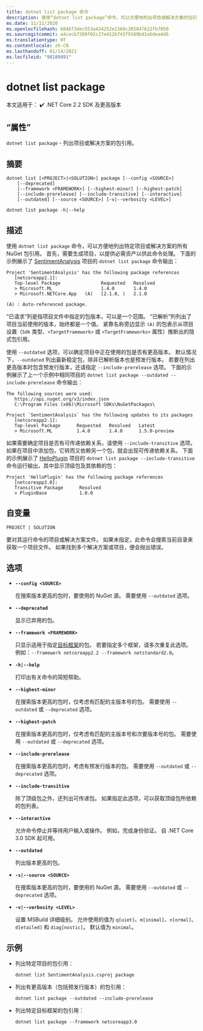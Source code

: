 ```yaml
---
title: dotnet list package 命令
description: 使用“dotnet list package”命令，可以方便地列出项目或解决方案的包引用。
ms.date: 11/11/2020
ms.openlocfilehash: 684b73dec553a424252e1368c265847622fb7850
ms.sourcegitcommit: a4cecb7389f02c27e412b743f9189bd2a6dea4d6
ms.translationtype: HT
ms.contentlocale: zh-CN
ms.lasthandoff: 01/14/2021
ms.locfileid: "98189891"
---
```

# <a name="dotnet-list-package"></a>dotnet list package

本文适用于： ✔️ .NET Core 2.2 SDK 及更高版本

## <a name="name"></a>“属性”

`dotnet list package` - 列出项目或解决方案的包引用。

## <a name="synopsis"></a>摘要

```dotnetcli
dotnet list [<PROJECT>|<SOLUTION>] package [--config <SOURCE>]
    [--deprecated]
    [--framework <FRAMEWORK>] [--highest-minor] [--highest-patch]
    [--include-prerelease] [--include-transitive] [--interactive]
    [--outdated] [--source <SOURCE>] [-v|--verbosity <LEVEL>]

dotnet list package -h|--help
```

## <a name="description"></a>描述

使用 `dotnet list package` 命令，可以方便地列出特定项目或解决方案的所有 NuGet 包引用。 首先，需要生成项目，以提供必需资产以供此命令处理。 下面的示例展示了 [SentimentAnalysis](https://github.com/dotnet/samples/tree/master/machine-learning/tutorials/SentimentAnalysis) 项目的 `dotnet list package` 命令输出：

```output
Project 'SentimentAnalysis' has the following package references
   [netcoreapp2.1]:
   Top-level Package               Requested   Resolved
   > Microsoft.ML                  1.4.0       1.4.0
   > Microsoft.NETCore.App   (A)   [2.1.0, )   2.1.0

(A) : Auto-referenced package.
```

“已请求”列是指项目文件中指定的包版本，可以是一个范围。 “已解析”列列出了项目当前使用的版本，始终都是一个值。 紧靠名称旁边显示 `(A)` 的包表示从项目设置（`Sdk` 类型、`<TargetFramework>` 或 `<TargetFrameworks>` 属性）推断出的隐式包引用。

使用 `--outdated` 选项，可以确定项目中正在使用的包是否有更高版本。 默认情况下，`--outdated` 列出最新稳定包，除非已解析版本也是预发行版本。 若要在列出更高版本时包含预发行版本，还请指定 `--include-prerelease` 选项。 下面的示例展示了上一个示例中相同项目的 `dotnet list package --outdated --include-prerelease` 命令输出：

```output
The following sources were used:
   https://api.nuget.org/v3/index.json
   C:\Program Files (x86)\Microsoft SDKs\NuGetPackages\

Project `SentimentAnalysis` has the following updates to its packages
   [netcoreapp2.1]:
   Top-level Package      Requested   Resolved   Latest
   > Microsoft.ML         1.4.0       1.4.0      1.5.0-preview
```

如果需要确定项目是否有可传递依赖关系，请使用 `--include-transitive` 选项。 如果在项目中添加包，它转而又依赖另一个包，就会出现可传递依赖关系。 下面的示例展示了 [HelloPlugin](https://github.com/dotnet/samples/tree/master/core/extensions/AppWithPlugin/HelloPlugin) 项目的 `dotnet list package --include-transitive` 命令运行输出，其中显示顶级包及其依赖的包：

```output
Project 'HelloPlugin' has the following package references
   [netcoreapp3.0]:
   Transitive Package      Resolved
   > PluginBase            1.0.0
```

## <a name="arguments"></a>自变量

`PROJECT | SOLUTION`

要对其运行命令的项目或解决方案文件。 如果未指定，此命令会搜索当前目录来获取一个项目文件。 如果找到多个解决方案或项目，便会抛出错误。

## <a name="options"></a>选项

- **`--config <SOURCE>`**

  在搜索版本更高的包时，要使用的 NuGet 源。 需要使用 `--outdated` 选项。

- **`--deprecated`**

  显示已弃用的包。

- **`--framework <FRAMEWORK>`**

  只显示适用于指定[目标框架](../../standard/frameworks.md)的包。 若要指定多个框架，请多次重复此选项。 例如：`--framework netcoreapp2.2 --framework netstandard2.0`。

- **`-h|--help`**

  打印出有关命令的简短帮助。

- **`--highest-minor`**

  在搜索版本更高的包时，仅考虑有匹配的主版本号的包。 需要使用 `--outdated` 或 `--deprecated` 选项。

- **`--highest-patch`**

  在搜索版本更高的包时，仅考虑有匹配的主版本号和次要版本号的包。 需要使用 `--outdated` 或 `--deprecated` 选项。

- **`--include-prerelease`**

  在搜索版本更高的包时，考虑有预发行版本的包。 需要使用 `--outdated` 或 `--deprecated` 选项。

- **`--include-transitive`**

  除了顶级包之外，还列出可传递包。 如果指定此选项，可以获取顶级包所依赖的包列表。

- **`--interactive`**

  允许命令停止并等待用户输入或操作。 例如，完成身份验证。 自 .NET Core 3.0 SDK 起可用。

- **`--outdated`**

  列出版本更高的包。

- **`-s|--source <SOURCE>`**

  在搜索版本更高的包时，要使用的 NuGet 源。 需要使用 `--outdated` 或 `--deprecated` 选项。

- **`-v|--verbosity <LEVEL>`**

  设置 MSBuild 详细级别。 允许使用的值为 `q[uiet]`、`m[inimal]`、`n[ormal]`、`d[etailed]` 和 `diag[nostic]`。 默认值为 `minimal`。

## <a name="examples"></a>示例

- 列出特定项目的包引用：

  ```dotnetcli
  dotnet list SentimentAnalysis.csproj package
  ```

- 列出有更高版本（包括预发行版本）的包引用：

  ```dotnetcli
  dotnet list package --outdated --include-prerelease
  ```

- 列出特定目标框架的包引用：

  ```dotnetcli
  dotnet list package --framework netcoreapp3.0
  ```
